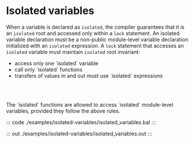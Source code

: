 # Isolated variables

When a variable is declared as `isolated`, the compiler guarantees that it is an `isolated` root and
accessed only within a `lock` statement. An isolated variable declaration must be a non-public
module-level variable declaration initialized with an `isolated` expression. A `lock` statement
that accesses an `isolated` variable must maintain `isolated` root invariant:
<ul>
<li>access only one `isolated` variable</li>
<li>call only `isolated` functions</li>
<li>transfers of values in and out must use `isolated` expressions</li>
</ul>
<br></br>
<p>The `isolated` functions are allowed to access `isolated` module-level variables,
provided they follow the above rules.</p>


::: code ./examples/isolated-variables/isolated_variables.bal :::

::: out ./examples/isolated-variables/isolated_variables.out :::